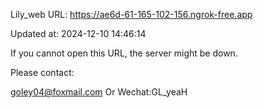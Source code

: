 Lily_web URL: https://ae6d-61-165-102-156.ngrok-free.app

Updated at: 2024-12-10 14:46:14

If you cannot open this URL, the server might be down.

Please contact: 

goley04@foxmail.com Or Wechat:GL_yeaH